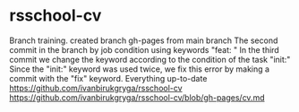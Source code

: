 # rsschool-cv
Branch training. created branch gh-pages from main branch
The second commit in the branch by job condition using keywords "feat: "
In the third commit we change the keyword according to the condition of the task "init:"
Since the "init:" keyword was used twice, we fix this error by making a commit with the "fix" keyword.
Everything up-to-date
https://github.com/ivanbirukgryga/rsschool-cv
https://github.com/ivanbirukgryga/rsschool-cv/blob/gh-pages/cv.md